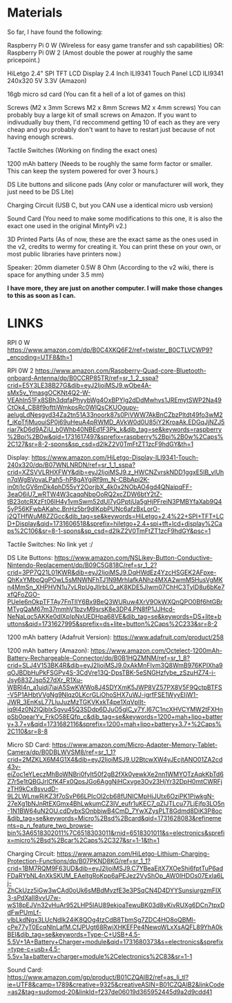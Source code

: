 # Materials


So far, I have found the following:

Raspberry Pi 0 W (Wireless for easy game transfer and ssh capabilities)
OR:
Raspberry Pi 0W 2 (Amost double the power at roughly the same pricepoint.)

HiLetgo 2.4" SPI TFT LCD Display 2.4 Inch ILI9341 Touch Panel LCD ILI9341 240x320 5V 3.3V (Amazon)

16gb micro sd card (You can fit a hell of a lot of games on this)

Screws (M2 x 3mm Screws
        M2 x 8mm Screws
        M2 x 4mm screws)
You can probably buy a large kit of small screws on Amazon. If you want to indivudually buy them, I'd reccommend getting 10 of each as they are very cheap and you probably don't want to have to restart just because of not having enough screws.

Tactile Switches (Working on finding the exact ones)

1200 mAh battery (Needs to be roughly the same form factor or smaller. This can keep the system powered for over 3 hours.)

DS Lite buttons and silicone pads (Any color or manufacturer will work, they just need to be DS Lite)

Charging Circuit (USB C, but you CAN use a identical micro usb version)

Sound Card (You need to make some modifications to this one, it is also the exact one used in the original MintyPi v2.)

3D Printed Parts (As of now, these are the exact same as the ones used in the v2, credits to wermy for creating it.
                    You can print these on your own, or most public libraries have printers now.)

Speaker: 20mm diameter 0.5W 8 Ohm (According to the v2 wiki, there is space for anything under 3.5 mm)

**I have more, they are just on another computer. I will make those changes to this as soon as I can.**



# LINKS

RPI 0 W
https://www.amazon.com/dp/B0C4XKQ6F2/ref=twister_B0CTLVCWP9?_encoding=UTF8&th=1

RPI 0W 2
https://www.amazon.com/Raspberry-Quad-core-Bluetooth-onboard-Antenna/dp/B0CCRP85TR/ref=sr_1_2_sspa?crid=E5Y3LE38B27G&dib=eyJ2IjoiMSJ9.wObe4A-sMx5v_YmasgOCKNt4Q2-W-VEAhIn51Fx8SBh3dqfaPhyybWg4OxBPYlg2dDdMwhvs1JREmytSWP2Na49CtOk4_CB8f9ofttiWmkpsRc0WlQsCKUOgupv-aelugLdNesgyd34Za2tn51A33noork87s0PiVWW7AkBnCZbzPltdt49fo3wM2f_iKpTfjMuouiSP0j69uHeuA4pRWMD_AVkW0d0U85jY2KroaAk.EDGqJjNZJ5riar7kD6d9AZiU_b0Whb40NBEd1F3Pk_k&dib_tag=se&keywords=raspberry%2Bpi%2B0w&qid=1731617497&sprefix=raspberry%2Bpi%2B0w%2Caps%2C127&sr=8-2-spons&sp_csd=d2lkZ2V0TmFtZT1zcF9hdGY&th=1

Display:
https://www.amazon.com/HiLetgo-Display-ILI9341-Touch-240x320/dp/B07WNLNRDN/ref=sr_1_1_sspa?crid=XZSVVLRHXFWY&dib=eyJ2IjoiMSJ9.z_HWCNZvrskNDD1ggxE5lB_ylUhn7qWgBVovaLPah5-hP8gAYgiRf9m_N-CBbApi2K-in0tj1cGV6mDk4phD55vY2OorjbX_4k0x2NObAO4gd4QNaipqFF-3eaO6iU7_wRTW4W3caqqNbpOoRQ2xcZDW6btY2tZ-tB23otcRXzFt06IH4y1vmSwm52dUl7yGPptjUa5gHjPFreiN3PMBYfaXab9Q45yP56KFwbAKahc.BnHz5br9dlKpbPUNc6afzBxLorO-j2QTHfWuM8ZZGcc&dib_tag=se&keywords=HiLetgo+2.4%22+SPI+TFT+LCD+Display&qid=1731606518&sprefix=hiletgo+2.4+spi+tft+lcd+display%2Caps%2C106&sr=8-1-spons&sp_csd=d2lkZ2V0TmFtZT1zcF9hdGY&psc=1

Tactile Switches:
No link yet :/

DS Lite Buttons:
https://www.amazon.com/NSLikey-Button-Conductive-Nintendo-Replacement/dp/B09C5G818C/ref=sr_1_2?crid=3PP7Q21L01KWR&dib=eyJ2IjoiMSJ9.DqHWdEz4YzcHSGEK2AFpxe-QhKxYMbpQgPOwL5sMNWNFhTJ1N9MrhIafkANhz4MXA2wmM5HusVgMKn4MmSn_XHPHVN1u7vLRpUgJlIrbLO_aK8KDE5Jlwm07ChHC3TyID8u6bKe7xfQFoZGO-PUeIe6nOkpTFTAy7FnTlIY6Bx9BeQ3WURuw4XrV9OkWXQnQPO0Bf6htGBrMTygQaM67m37mmhV1bzvM9srsK8e3DP4.PN8fP1JJHcd-NeNaLqc5AKKe0dlXpIpNxUEDHpa68VE&dib_tag=se&keywords=DS+lite+buttons&qid=1731627995&sprefix=ds+lite+button%2Caps%2C233&sr=8-2

1200 mAh battery (Adafruit Version):
https://www.adafruit.com/product/258

1200 mAh battery (Amazon):
https://www.amazon.com/Octelect-1200mAh-Battery-Rechargeable-Connector/dp/B0B1HQZMNM/ref=sr_1_8?crid=SLJ4V153BK4R&dib=eyJ2IjoiMSJ9.0xAkMnFIvm3Q8WmB976KPIXha9qOJBDbHuPkFSGPv4S-3CdVre13Q-DpsTBK-5eSNGHzfybe_zSzuHZ74-i-Jsy683ZJsp527dXr_R1Xu-WBRI4n_a1uidj7iaiA5SwKWWo8J4SDYXmK5JWP8VZ57PX8V5F9QctpBTFS-V5P1AHbtVVgNg9Nlqz0LKcrGLiOhoSHX7uWJ-igrfFSE1WyyEIjW1-JWR_3EnKsL77LluJuzMzTGKVKxkT4pe1XqVplIt-iq9l4z0N2IQjblxSgvu45Q3SDdp6DJuO5glC_y7Y.I67C1ncXHVCYMW2tFXHnpSb0qearYv_FrkO58EQfp_c&dib_tag=se&keywords=1200+mah+lipo+battery+3.7+v&qid=1731682116&sprefix=1200+mah+lipo+battery+3.7+%2Caps%2C110&sr=8-8

Micro SD Card:
https://www.amazon.com/Micro-Adapter-Memory-Tablet-Camera/dp/B0DBLWVSM8/ref=sr_1_1?crid=2MZKLX6M4G1X4&dib=eyJ2IjoiMSJ9.U2BtcwXW4yJEcjtANO01ZA2cd43v-eiZoc1eYLeczMhBoWNBri0fyIt50f2gB2fXk0yewkXe2nn1WMYOTzAqkKbTd6Z7r5e1tQBGJrlCfK4Fx0QpsJGo6AggNiHCxvge3Ov23HjYr32DpH0mtCWRFjzTH9kCx8svudD-9L2LWLnwRjKZ3f7oSvP66LPIcOl2cb68fUNICMpHiJUtx6OziPK1PiwkgN-27eXg1bNJnRtEXGmx4BhLwkumCZ3IV_eufr1uKEC7_qZlJTLcu77LjEjfp3LO5n-1N1BW64uN2OU.cdDvbxSOnbbiwB4CmD_7YwXZysPLT8Gdmd8DiK3P8oc&dib_tag=se&keywords=Micro%2Bsd%2Bcard&qid=1731628083&refinements=p_n_feature_two_browse-bin%3A6518302011%7C6518303011&rnid=6518301011&s=electronics&sprefix=micro%2Bsd%2Bcar%2Caps%2C327&sr=1-1&th=1

Charging Circuit:
https://www.amazon.com/HiLetgo-Lithium-Charging-Protection-Functions/dp/B07PKND8KG/ref=sr_1_1?crid=1BM7RQM9F63UD&dib=eyJ2IjoiMSJ9.C7YBeaEjtX7XOeShi6fptTuP6adFDaRYbNL4nXkSKUM_EAeltgRoKpp6aPEJez2VyShOp_AW0IHDOs07ExIa6Lj-ZhCkUzz5iGw3wCAd0oUk6sMBdMvzfE3e3PSqCN4D4DYYSunsiurgzmFIX3-sPdXaII8vvU7w-wS18pEJVn32vHuAr952LHP5IAU89ekjoaTewuBK03d8vKivRUXg6DCn7tpxDdFwPUmLf-vlbLkdNgx3LUcNdIk24iK8QOg4tzCdB8TbmSg7ZDC4HO8oQBMl-cPe77yT0EcqNlnLafM.CfJPUgt68RwiXHKEFPe4NewoWLxXsAQFL89YhA0kBEI&dib_tag=se&keywords=Type-C+USB+4.5-5.5V+1A+Battery+Charger+module&qid=1731680373&s=electronics&sprefix=type-c+usb+4.5-5.5v+1a+battery+charger+module%2Celectronics%2C83&sr=1-1

Sound Card:
https://www.amazon.com/gp/product/B01CZQAIB2/ref=as_li_tl?ie=UTF8&camp=1789&creative=9325&creativeASIN=B01CZQAIB2&linkCode=as2&tag=sudomod-20&linkId=f237de06019d365952445d9a2d9cdd41


